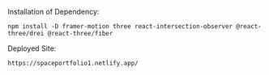 Installation of Dependency:

    npm install -D framer-motion three react-intersection-observer @react-three/drei @react-three/fiber

Deployed Site:

    https://spaceportfolio1.netlify.app/
